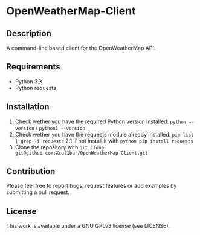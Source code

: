# OpenWeatherMap-Client

## Description
A command-line based client for the OpenWeatherMap API.

## Requirements
- Python 3.X
- Python requests

## Installation
1. Check wether you have the required Python version installed: ``python --version`` / ``python3 --version``
2. Check wether you have the requests module already installed: ``pip list | grep -i requests``
2.1 If not install it with ``python pip install requests``
3. Clone the repository with ``git clone git@github.com:Xcal1bur/OpenWeatherMap-Client.git``

## Contribution
Please feel free to report bugs, request features or add examples by submitting a pull request.

## License
This work is available under a GNU GPLv3 license (see LICENSE).
